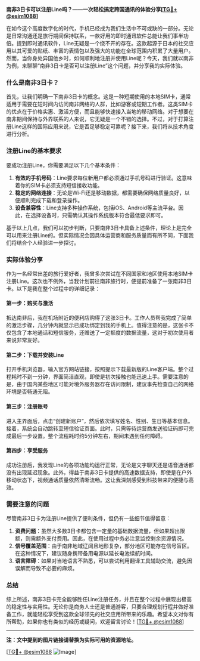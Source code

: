 **南非3日卡可以注册Line吗？——一次轻松搞定跨国通讯的体验分享[[TG💪+ @esim1088](https://t.me/s/esim1088)]**

在如今这个高度数字化的时代，手机已经成为我们生活中不可或缺的一部分。无论是日常沟通还是旅行期间保持联系，一款好用的即时通讯软件总能让我们事半功倍。提到即时通讯软件，Line无疑是一个绕不开的存在。这款起源于日本的社交应用以其可爱的贴纸、丰富的表情包以及强大的功能在全球范围内积累了大量用户。然而，当你身处异国他乡时，如何顺利地注册并使用Line呢？今天，我们就以南非为例，来聊聊“南非3日卡是否可以注册Line”这个问题，并分享我的实际体验。

### 什么是南非3日卡？

首先，让我们明确一下南非3日卡的概念。这是一种短期使用的本地SIM卡，通常适用于需要在短时间内访问南非网络的人群，比如游客或短期工作者。这类SIM卡的优点在于价格实惠、激活方便，而且能够快速接入当地的移动网络。对于想要在南非期间保持与外界联系的人来说，它无疑是一个不错的选择。不过，对于打算注册Line这样的国际应用来说，它是否足够稳定可靠呢？接下来，我们将从技术角度进行分析。

### 注册Line的基本要求

要成功注册Line，你需要满足以下几个基本条件：

1. **有效的手机号码**：Line要求每位新用户都必须通过手机号码进行验证。这意味着你的SIM卡必须支持短信接收功能。
2. **稳定的网络连接**：无论是Wi-Fi还是移动数据，都需要确保网络质量良好，以便顺利完成下载和登录操作。
3. **设备兼容性**：Line支持多种操作系统，包括iOS、Android等主流平台。因此，在选择设备时，只需确认其操作系统版本符合最低要求即可。

基于以上几点，我们可以初步判断，只要南非3日卡具备上述条件，理论上是完全可以用来注册Line的。但实际情况会因具体运营商和服务质量而有所不同，下面我们将结合个人经验进一步探讨。

### 实际体验分享

作为一名经常出差的旅行爱好者，我曾多次尝试在不同国家和地区使用本地SIM卡注册Line。这次也不例外，当我计划前往南非旅行时，便提前准备了一张南非3日卡。以下是我在整个过程中的详细记录：

#### 第一步：购买与激活

抵达南非后，我在机场附近的便利店购得了这张3日卡。工作人员帮我完成了简单的激活步骤，几分钟内就显示已成功绑定到我的手机上。值得注意的是，这张卡不仅包含了本地通话和短信服务，还赠送了一定额度的数据流量，这对于初次使用者来说非常友好。

#### 第二步：下载并安装Line

打开手机浏览器，输入官方网站链接，按照提示下载最新版的Line客户端。整个过程耗时不到一分钟，界面简洁直观，即使是初次接触也能迅速上手。需要注意的是，由于国内某些地区可能对境外服务器存在访问限制，建议事先检查自己的网络环境是否畅通无阻。

#### 第三步：注册账号

进入主界面后，点击“创建新账户”，然后依次填写姓名、性别、生日等基本信息。接着，系统会自动跳转至短信验证页面。此时，只需等待运营商发送验证码即可完成最后一步设置。整个流程耗时约5分钟左右，期间未遇到任何障碍。

#### 第四步：享受服务

成功注册后，我发现Line的各项功能均运行正常，无论是文字聊天还是语音通话都没有出现延迟现象。此外，得益于南非3日卡提供的高速数据支持，即使是在户外移动状态下，视频通话质量依然清晰流畅。这让我深刻感受到科技带来的便捷与高效。

### 需要注意的问题

尽管南非3日卡为注册Line提供了便利条件，但仍有一些细节值得留意：

1. **资费问题**：虽然大多数3日卡都包含一定量的基础数据流量，但如果超出限额，则需额外支付费用。因此，在使用过程中务必注意监控剩余资源情况。
2. **信号覆盖范围**：由于南非地域辽阔且地形复杂，部分地区可能存在信号盲区。在这种情况下，建议随身携带备用电源以延长电池续航时间。
3. **语言障碍**：如果对当地语言不熟悉，可以尝试利用翻译工具辅助交流，避免因误解而导致不必要的麻烦。

### 总结

综上所述，南非3日卡完全能够胜任Line注册任务，并且在整个过程中展现出极高的稳定性与实用性。无论你是商务人士还是普通游客，只要合理规划行程并做好准备工作，就能轻松享受到这款全球领先的社交应用所带来的乐趣。希望本文对你有所帮助，如果你也有类似的经历或疑问，欢迎留言讨论！[[TG💪+ @esim1088](https://t.me/s/esim1088)]

---

**注：文中提到的图片链接请替换为实际可用的资源地址。**

[[TG💪+ @esim1088](https://t.me/s/esim1088) ![Image](https://i.postimg.cc/4NQfJmqS/Snipaste-2025-05-13-00-14-12.png)]
